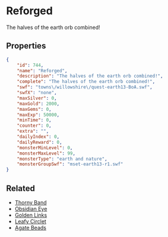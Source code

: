 # Reforged

The halves of the earth orb combined!

## Properties

```json
{
    "id": 744,
    "name": "Reforged",
    "description": "The halves of the earth orb combined!",
    "complete": "The halves of the earth orb combined!",
    "swf": "towns\/willowshire\/quest-earth13-BoA.swf",
    "swfX": "none",
    "maxSilver": 0,
    "maxGold": 2000,
    "maxGems": 0,
    "maxExp": 50000,
    "minTime": 0,
    "counter": 0,
    "extra": "",
    "dailyIndex": 0,
    "dailyReward": 0,
    "monsterMinLevel": 0,
    "monsterMaxLevel": 99,
    "monsterType": "earth and nature",
    "monsterGroupSwf": "mset-earth13-r1.swf"
}
```

## Related

- [Thorny Band](../items/5179-thorny-band.md)
- [Obsidian Eye](../items/5180-obsidian-eye.md)
- [Golden Links](../items/5181-golden-links.md)
- [Leafy Circlet](../items/5182-leafy-circlet.md)
- [Agate Beads](../items/5183-agate-beads.md)

